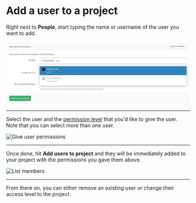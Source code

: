 # Add a user to a project

Right next to **People**, start typing the name or username of the user you
want to add.

![Search for people](img/membership_add_user_to_project_search.png)

---

Select the user and the [permission level](../../user/permissions.md)
that you'd like to give the user. Note that you can select more than one user.

![Give user permissions](img/add_user_give_permissions.png)

---

Once done, hit **Add users to project** and they will be immediately added to
your project with the permissions you gave them above.

![List members](img/add_user_list_members.png)

---

From there on, you can either remove an existing user or change their access
level to the project.
